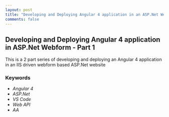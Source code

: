 ```yaml
---
layout: post
title: "Developing and Deploying Angular 4 application in an ASP.Net Webform Driven website "
comments: false
---
```

## Developing and Deploying Angular 4 application in ASP.Net Webform - Part 1

This is a 2 part series of developing and deploying an Angular 4 application in an IIS driven webform based ASP.Net website

### Keywords

- _Angular 4_
- _ASP.Net_
- _VS Code_
- _Web API_
- _AA_

